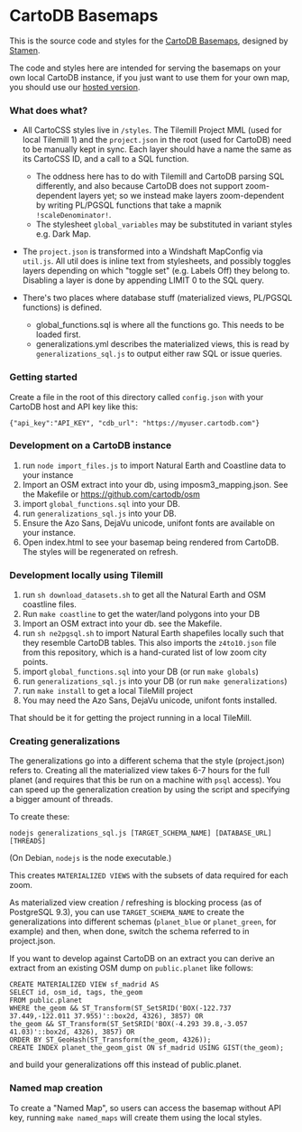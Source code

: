 CartoDB Basemaps
================

This is the source code and styles for the [CartoDB Basemaps](http://cartodb.com/basemaps), designed by [Stamen](http://stamen.com).

The code and styles here are intended for serving the basemaps on your own local CartoDB instance, if you just want to use them for your own map, you should use our [hosted version](http://cartodb.com/basemaps).

### What does what?

* All CartoCSS styles live in `/styles`. The Tilemill Project MML (used for local Tilemill 1) and the `project.json` in the root (used for CartoDB) need to be manually kept in sync. Each layer should have a name the same as its CartoCSS ID, and a call to a SQL function.
	* The oddness here has to do with Tilemill and CartoDB parsing SQL differently, and also because CartoDB does not support zoom-dependent layers yet; so we instead make layers zoom-dependent by writing PL/PGSQL functions that take a mapnik `!scaleDenominator!`.
	* The stylesheet `global_variables` may be substituted in variant styles e.g. Dark Map.
	
* The `project.json` is transformed into a Windshaft MapConfig via `util.js`. All util does is inline text from stylesheets, and possibly toggles layers depending on which "toggle set" (e.g. Labels Off) they belong to. Disabling a layer is done by appending LIMIT 0 to the SQL query.

* There's two places where database stuff (materialized views, PL/PGSQL functions) is defined.
	* global_functions.sql is where all the functions go. This needs to be loaded first.
	* generalizations.yml describes the materialized views, this is read by `generalizations_sql.js` to output either raw SQL or issue queries.


### Getting started

Create a file in the root of this directory called `config.json` with your CartoDB host and API key like this:

    {"api_key":"API_KEY", "cdb_url": "https://myuser.cartodb.com"}

### Development on a CartoDB instance

1. run `node import_files.js` to import Natural Earth and Coastline data to your instance
2. Import an OSM extract into your db, using imposm3_mapping.json. See the Makefile or https://github.com/cartodb/osm
3. import `global_functions.sql` into your DB.
4. run `generalizations_sql.js` into your DB.
5. Ensure the Azo Sans, DejaVu unicode, unifont fonts are available on your instance.
6. Open index.html to see your basemap being rendered from CartoDB. The styles will be regenerated on refresh.

### Development locally using Tilemill

1. run `sh download_datasets.sh` to get all the Natural Earth and OSM coastline files.
2. Run `make coastline` to get the water/land polygons into your DB
3. Import an OSM extract into your db. see the Makefile.
4. run `sh ne2pgsql.sh` to import Natural Earth shapefiles locally such that they resemble CartoDB tables. This also imports the `z4to10.json` file from this repository, which is a hand-curated list of low zoom city points.
5. import `global_functions.sql` into your DB (or run `make globals`)
6. run `generalizations_sql.js` into your DB (or run `make generalizations`)
7. run `make install` to get a local TileMill project
8. You may need the Azo Sans, DejaVu unicode, unifont fonts installed.

That should be it for getting the project running in a local TileMill.

### Creating generalizations

The generalizations go into a different schema that the style (project.json) refers to. Creating all the materialized view takes 6-7 hours for the full planet (and requires that this be run on a machine with `psql` access).
You can speed up the generalization creation by using the script and specifying a bigger amount of threads.

To create these:

    nodejs generalizations_sql.js [TARGET_SCHEMA_NAME] [DATABASE_URL] [THREADS]
    
(On Debian, `nodejs` is the node executable.)

This creates `MATERIALIZED VIEWS` with the subsets of data required for each zoom.

As materialized view creation / refreshing is blocking process (as of PostgreSQL 9.3), you can use
`TARGET_SCHEMA_NAME` to create the generalizations into different schemas 
(`planet_blue` or `planet_green`, for example) and then, when done,
switch the schema referred to in project.json.

If you want to develop against CartoDB on an extract you can derive an extract from an existing OSM dump on `public.planet` like follows:

    CREATE MATERIALIZED VIEW sf_madrid AS
    SELECT id, osm_id, tags, the_geom
    FROM public.planet
    WHERE the_geom && ST_Transform(ST_SetSRID('BOX(-122.737 37.449,-122.011 37.955)'::box2d, 4326), 3857) OR
    the_geom && ST_Transform(ST_SetSRID('BOX(-4.293 39.8,-3.057 41.03)'::box2d, 4326), 3857) OR
    ORDER BY ST_GeoHash(ST_Transform(the_geom, 4326));
    CREATE INDEX planet_the_geom_gist ON sf_madrid USING GIST(the_geom);

and build your generalizations off this instead of public.planet.

### Named map creation

To create a "Named Map", so users can access the basemap without API key, running `make named_maps` will create them using the local styles.

